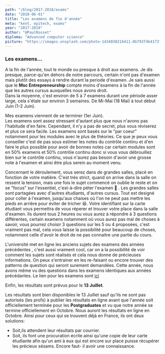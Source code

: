 ```yaml
---
path: "/blog/2017-2018/exams"
date: "2018-06-01"
title: "Les examens de fin d'année"
meta: "kent, epitech, exams"
year: "2017-2018"
author: "@PaulRosset"
diploma: "Advanced computer science"
picture: "https://images.unsplash.com/photo-1434030216411-0b793f4b4173?ixlib=rb-4.0.3&ixid=M3wxMjA3fDB8MHxwaG90by1wYWdlfHx8fGVufDB8fHx8fA%3D%3D&auto=format&fit=crop&w=1470&q=80"
---
```


### Les examens...

A la fin de l'année, tout le monde ou presque à droit aux examens. Je dis presque, parce-qu'en dehors de notre parcours, certain n'ont pas d'examen mais plutôt des essays à rendre durant la periode d'examen. Je sais aussi que le **Msc Entrepreneurship** compte moins d'examens à la fin de l'année que les autres cursus auxquelles nous avons droit.  
Dans la moyenne, c'est environ de 5 à 7 examens durant une période asser large, cela s'étale sur environ 3 semaines. De Mi-Mai (18 Mai) à tout début Juin (1-2 Juin).

Mes examens viennent de se terminer (1er Juin).  
Les examens sont assez stressant d'autant plus que nous n'avons pas l'habitude d'en faire. Cependant, il n'y a pas de secret, plus vous réviserez et plus ce sera facile. Les examens sont basés sur le "par coeur" notamment pour les modules avec le plus de théories. Ce que je peux vous conseiller c'est de pas sous estimer les notes du contrôle continu et d'en faire le plus possible pour avoir de bonnes notes car certain modules sont en 50% examens et 50% contrôle continu donc si vous vous débrouillez bien sur le contrôle continu, vous n'aurez pas besoin d'avoir une grosse note à l'examen et ainsi être plus serein au moment venu.

Concernant le déroulement, vous serez dans de grandes salles, placé en fonction de votre matière. C'est très strict, quand on arrive dans la salle on ressent la tension, mais une fois le sujet commencé on oublie le reste et on se "focus" sur l'essentiel, c'est-à-dire péter l'examen 🤯 .
Les grandes salles sont partagées avec d'autres étudiants, d'autres cursus. Tout est designé pour coller à l'examen, jusqu'aux chaises où l'on ne peut pas mettre les pieds en arrière pour éviter de tricher 😆. Votre identifiant sur la carte étudiant vous permettra de vous réperer et trouver votre place dans la salle d'examen. Ils durent tous 2 heures ou vous aurez à répondre à 3 questions différentes, certain examens notamment où vous aurez pas mal de choses à savoir, vous pourrez choisir 3 questions sur les 5 ou 4 proposées, c'est vraiment pas mal, cela vous laisse la possibilité pour beaucoup de choses, notamment celle d'avoir le droit de ne pas connaitre une partie du cours.

L'université met en ligne les anciens sujets des examens des années précédentes , c'est aussi vraiment cool, car on a la possibilité de voir comment les sujets sont réalisés et cela nous donne de précieuses informations. On peux s'entrainer en les re-faisant ou encore trouver des patterns de question qui seront surement demandées. Cette année, nous avons même vu des questions dans les examens identiques aux années précédantes. Le lien pour les examens sont [ici](https://www.kent.ac.uk/library/online/exams)

Enfin, les résultats sont prévus pour le **13 Juillet**.

Les résultats sont bien disponibles le 13 Juillet sauf qu'ils ne sont pas autorisés (les profs) à publier les résultats en ligne avant que l'année soit officiellement terminée pour les **Postgraduates** et vu que notre année se termine officiellement en Octobre. Nous auront les résultats en ligne en Octobre. Ainsi pour ceux qui se trouvent déjà en France, ils ont deux solutions:

- Soit,ils attendent leur résultats par courrier.
- Soit, ils font une procuration écrite ainsi qu'une copie de leur carte étudiante afin qu'un ami à eux qui est encore sur place puisse récupérer les précieux sésams. Encore faut- il avoir une connaissance.
